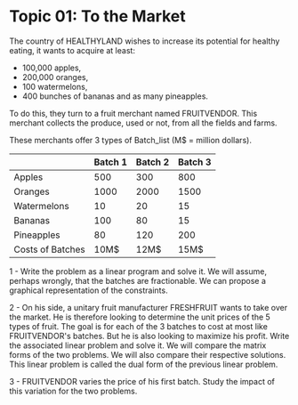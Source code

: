 # Topic 01: To the Market

The country of HEALTHYLAND wishes to increase its potential for healthy eating, it wants to acquire at least:

- 100,000 apples,
- 200,000 oranges,
- 100 watermelons,
- 400 bunches of bananas and as many pineapples.

To do this, they turn to a fruit merchant named FRUITVENDOR. This merchant collects the produce, used or not, from all the fields and farms.

These merchants offer 3 types of Batch_list (M$ = million dollars).

|                | Batch 1 | Batch 2 | Batch 3 |
| -------------- | ------- | ------- | ------- |
| Apples         | 500     | 300     | 800     |
| Oranges        | 1000    | 2000    | 1500    |
| Watermelons    | 10      | 20      | 15      |
| Bananas        | 100     | 80      | 15      |
| Pineapples     | 80      | 120     | 200     |
| Costs of Batches | 10M$ | 12M$   | 15M$    |

1 - Write the problem as a linear program and solve it. We will assume, perhaps wrongly, that the batches are fractionable. We can propose a graphical representation of the constraints.

2 - On his side, a unitary fruit manufacturer FRESHFRUIT wants to take over the market. He is therefore looking to determine the unit prices of the 5 types of fruit. The goal is for each of the 3 batches to cost at most like FRUITVENDOR's batches. But he is also looking to maximize his profit. Write the associated linear problem and solve it. We will compare the matrix forms of the two problems. We will also compare their respective solutions. This linear problem is called the dual form of the previous linear problem.

3 - FRUITVENDOR varies the price of his first batch. Study the impact of this variation for the two problems.